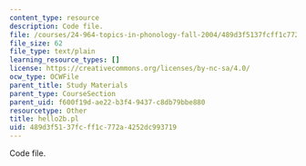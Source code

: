 ```yaml
---
content_type: resource
description: Code file.
file: /courses/24-964-topics-in-phonology-fall-2004/489d3f5137fcff1c772a4252dc993719_hello2b.pl
file_size: 62
file_type: text/plain
learning_resource_types: []
license: https://creativecommons.org/licenses/by-nc-sa/4.0/
ocw_type: OCWFile
parent_title: Study Materials
parent_type: CourseSection
parent_uid: f600f19d-ae22-b3f4-9437-c8db79bbe880
resourcetype: Other
title: hello2b.pl
uid: 489d3f51-37fc-ff1c-772a-4252dc993719
---
```

Code file.